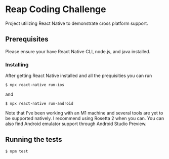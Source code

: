 # Reap Coding Challenge

Project utilizing React Native to demonstrate cross platform support.

## Prerequisites

Please ensure your have React Native CLI, node.js, and java installed.

### Installing

After getting React Native installed and all the prequisities you can run
  
    $ npx react-native run-ios
   
and

    $ npx react-native run-android

Note that I've been working with an M1 machine and several tools are yet to be supported natively. I recommend using Rosetta 2 when you can. 
You can also find Android emulator support through Android Studio Preview.

## Running the tests

    $ npm test

